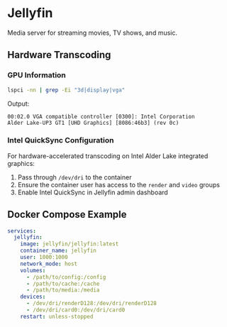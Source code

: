 # Jellyfin

Media server for streaming movies, TV shows, and music.

## Hardware Transcoding

### GPU Information

```bash
lspci -nn | grep -Ei "3d|display|vga"
```

Output:
```
00:02.0 VGA compatible controller [0300]: Intel Corporation
Alder Lake-UP3 GT1 [UHD Graphics] [8086:46b3] (rev 0c)
```

### Intel QuickSync Configuration

For hardware-accelerated transcoding on Intel Alder Lake integrated graphics:

1. Pass through `/dev/dri` to the container
2. Ensure the container user has access to the `render` and `video` groups
3. Enable Intel QuickSync in Jellyfin admin dashboard

## Docker Compose Example

```yaml
services:
  jellyfin:
    image: jellyfin/jellyfin:latest
    container_name: jellyfin
    user: 1000:1000
    network_mode: host
    volumes:
      - /path/to/config:/config
      - /path/to/cache:/cache
      - /path/to/media:/media
    devices:
      - /dev/dri/renderD128:/dev/dri/renderD128
      - /dev/dri/card0:/dev/dri/card0
    restart: unless-stopped
```
